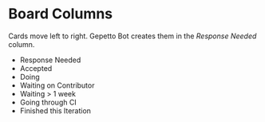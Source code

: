 <!SLIDE>
# Board Columns

Cards move left to right.  Gepetto Bot creates them in the *Response Needed* column.

 * Response Needed
 * Accepted
 * Doing
 * Waiting on Contributor
 * Waiting > 1 week
 * Going through CI
 * Finished this Iteration
